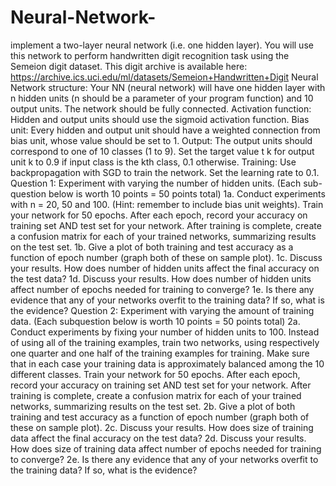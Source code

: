 # Neural-Network-
implement a two-layer neural network (i.e. one hidden layer). You will use this network to perform handwritten digit recognition task using the Semeion digit dataset. This digit archive is available here:  https://archive.ics.uci.edu/ml/datasets/Semeion+Handwritten+Digit  Neural Network structure: Your NN (neural network) will have one hidden layer with n hidden units (n should be a parameter of your program function) and 10 output units. The network should be fully connected.   Activation function: Hidden and output units should use the sigmoid activation function.   Bias unit: Every hidden and output unit should have a weighted connection from bias unit, whose value should be set to 1.  Output: The output units should correspond to one of 10 classes (1 to 9). Set the target value t k  for output unit k to 0.9 if input class is the kth class, 0.1 otherwise.   Training: Use backpropagation with SGD to train the network. Set the learning rate to 0.1.  Question 1: Experiment with varying the number of hidden units. (Each sub- question below is worth 10 points = 50 points total)   1a. Conduct experiments with n = 20, 50 and 100. (Hint: remember to include bias unit weights).  Train your network for 50 epochs. After each epoch, record your accuracy on training set AND test set for your network. After training is complete, create a confusion matrix for each of your trained networks, summarizing results on the test set.    1b. Give a plot of both training and test accuracy as a function of epoch number (graph both of these on sample plot).  1c. Discuss your results. How does number of hidden units affect the final accuracy on the test data?   1d. Discuss your results. How does number of hidden units affect number of epochs needed for training to converge?   1e. Is there any evidence that any of your networks overfit to the training data? If so, what is the evidence?   Question 2: Experiment with varying the amount of training data. (Each subquestion below is worth 10 points = 50 points total)    2a. Conduct experiments by fixing your number of hidden units to 100. Instead  of using all of the training examples, train two networks, using respectively one  quarter and one half of the training examples for training. Make sure that in each  case  your training data is approximately balanced among the 10 different classes.   Train your network for 50 epochs. After each epoch, record your accuracy on training set AND test set for your network. After training is complete, create a confusion matrix for each of your trained networks, summarizing results on the test set.   2b. Give a plot of both training and test accuracy as a function of epoch number  (graph both of these on sample plot).   2c. Discuss your results. How does size of training data affect the final accuracy on the test data?   2d. Discuss your results. How does size of training data affect number of epochs needed for training to converge?    2e. Is there any evidence that any of your networks overfit to the training data? If  so, what is the evidence?
